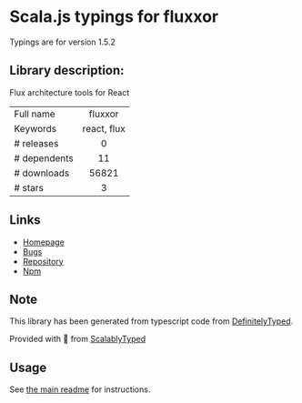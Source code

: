 
# Scala.js typings for fluxxor

Typings are for version 1.5.2

## Library description:
Flux architecture tools for React

|                    |                 |
| ------------------ | :-------------: |
| Full name          | fluxxor |
| Keywords           | react, flux |
| # releases         | 0 |
| # dependents       | 11 |
| # downloads        | 56821 |
| # stars            | 3 |

## Links
- [Homepage](https://github.com/BinaryMuse/fluxxor#readme)
- [Bugs](https://github.com/BinaryMuse/fluxxor/issues)
- [Repository](https://github.com/BinaryMuse/fluxxor)
- [Npm](https://www.npmjs.com/package/fluxxor)
    


## Note
This library has been generated from typescript code from [DefinitelyTyped](https://definitelytyped.org).

Provided with :purple_heart: from [ScalablyTyped](https://github.com/oyvindberg/ScalablyTyped)

## Usage
See [the main readme](../../readme.md) for instructions.


